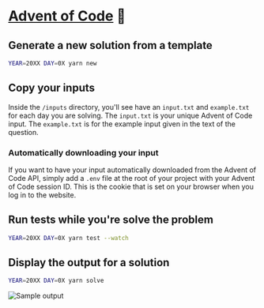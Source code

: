 # [Advent of Code](https://adventofcode.com/) 🎄

## Generate a new solution from a template

```bash
YEAR=20XX DAY=0X yarn new
```

## Copy your inputs

Inside the `/inputs` directory, you'll see have an `input.txt` and `example.txt` for each day you are solving. The `input.txt` is your unique Advent of Code input. The `example.txt` is for the example input given in the text of the question.

### Automatically downloading your input

If you want to have your input automatically downloaded from the Advent of Code API, simply add a `.env` file at the root of your project with your Advent of Code session ID. This is the cookie that is set on your browser when you log in to the website.

## Run tests while you're solve the problem

```bash
YEAR=20XX DAY=0X yarn test --watch
```

## Display the output for a solution

```bash
YEAR=20XX DAY=0X yarn solve
```

![Sample output](https://user-images.githubusercontent.com/16005567/100702881-566baa80-3357-11eb-9500-dfab877c824f.png)
